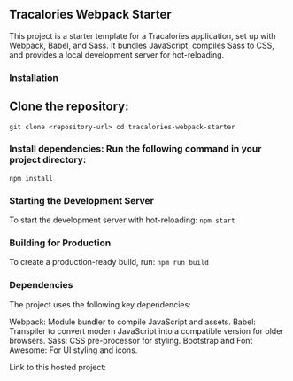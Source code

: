 ## Tracalories Webpack Starter
This project is a starter template for a Tracalories application, set up with Webpack, Babel, and Sass. It bundles JavaScript, compiles Sass to CSS, and provides a local development server for hot-reloading.


### Installation 
## Clone the repository:
`git clone <repository-url>
cd tracalories-webpack-starter`

### Install dependencies: Run the following command in your project directory:
`npm install`


### Starting the Development Server
To start the development server with hot-reloading:
`npm start`


### Building for Production
To create a production-ready build, run:
`npm run build`

### Dependencies
The project uses the following key dependencies:

Webpack: Module bundler to compile JavaScript and assets.
Babel: Transpiler to convert modern JavaScript into a compatible version for older browsers.
Sass: CSS pre-processor for styling.
Bootstrap and Font Awesome: For UI styling and icons.


Link to this hosted project: 
